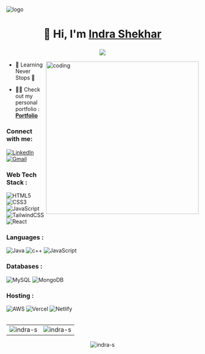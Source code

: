 ![logo](https://images8.alphacoders.com/115/1156488.png)
<h1 align="center">👋 Hi, I'm <a href="https://www.linkedin.com/in/indra-shekhar/" target="_blank"> Indra Shekhar </a></h1>
<h3 align="center"> <img src="https://readme-typing-svg.herokuapp.com?font=Fira+Code&pause=1000&color=38F7A2&width=435&lines=A+passionate+Software+Engineer" /> </h3>
<img align="right" alt="coding" width="400" src="https://user-images.githubusercontent.com/55389276/140866485-8fb1c876-9a8f-4d6a-98dc-08c4981eaf70.gif">

- 🌱 Learning Never Stops 🚀

<!-- - 💬 Ask me about **Web Development, Java, DBMS, MySQL** -->

- 👨‍💻 Check out my personal portfolio : **<a href="https://indra-shekhar.netlify.app/" target="_blank">Portfolio</a>**


<h3 align="left">Connect with me:</h3>
<div align="left">
  <a href="https://www.linkedin.com/in/indra-shekhar/"><img alt="LinkedIn" src="https://img.shields.io/badge/linkedin-%230077B5.svg?style=for-the-badge&logo=linkedin&logoColor=white"/></a>
  <a href="mailto:ishekhar58@gmail.com"><img alt="Gmail" src="https://img.shields.io/badge/Gmail-D14836?style=for-the-badge&logo=gmail&logoColor=white"/></a>
   <!-- <a href="https://www.instagram.com/"><img alt="Instagram" src="https://img.shields.io/badge/Instagram-E4405F?style=for-the-badge&logo=instagram&logoColor=white"/></a> -->
  
</div>

<h3 align="left">Web Tech Stack :</h3>
<div align="left">
<img alt="HTML5" src="https://img.shields.io/badge/html5-%23E34F26.svg?style=for-the-badge&logo=html5&logoColor=white"/>
<img alt="CSS3" src="https://img.shields.io/badge/css3-%231572B6.svg?style=for-the-badge&logo=css3&logoColor=white"/> 
<img alt="JavaScript" src="https://img.shields.io/badge/javascript-%23323330.svg?style=for-the-badge&logo=javascript&logoColor=%23F7DF1E"/> 
<!-- <img alt="jQuery" src="https://img.shields.io/badge/jquery-%230769AD.svg?style=for-the-badge&logo=jquery&logoColor=white"/>  -->
<img alt="TailwindCSS" src="https://img.shields.io/badge/Tailwind_CSS-38B2AC?style=for-the-badge&logo=tailwind-css&logoColor=white"/>
<!-- <img alt="Bootstrap" src="https://img.shields.io/badge/bootstrap-%23563D7C.svg?style=for-the-badge&logo=bootstrap&logoColor=white"/> -->
<!-- <img alt="sass" src="https://img.shields.io/badge/Sass-CC6699?style=for-the-badge&logo=sass&logoColor=white"/> -->
<br>
<!-- <img alt="PHP" src="https://img.shields.io/badge/php-%23777BB4.svg?style=for-the-badge&logo=php&logoColor=white"/> -->
<!-- <img alt="NodeJS" src="https://img.shields.io/badge/node.js-%2343853D.svg?style=for-the-badge&logo=node-dot-js&logoColor=white"/> -->
<!-- <img alt="ExpressJS" src="https://img.shields.io/badge/Express.js-000000?style=for-the-badge&logo=express&logoColor=white"/> -->
<img alt="React" src="https://img.shields.io/badge/react-%2320232a.svg?style=for-the-badge&logo=react&logoColor=%2361DAFB"/>
<!-- <img alt="mui" src="https://img.shields.io/badge/Material%20UI-007FFF?style=for-the-badge&logo=mui&logoColor=white"/> -->
<!-- <img alt="chakraui" src="https://img.shields.io/badge/Chakra--UI-319795?style=for-the-badge&logo=chakra-ui&logoColor=white"/> -->
<!-- <img alt="Redux" src="https://img.shields.io/badge/Redux-593D88?style=for-the-badge&logo=redux&logoColor=white"/> -->
<!-- <img alt="NextJS" src="https://img.shields.io/badge/next.js-000000?style=for-the-badge&logo=nextdotjs&logoColor=white"/> -->
<!-- <img alt="sockteio" src="https://img.shields.io/badge/Socket.io-010101?&style=for-the-badge&logo=Socket.io&logoColor=white"/> -->
</div>

<h3 align="left">Languages :</h3>
  <img alt="Java" src="https://img.shields.io/badge/java-%23ED8B00.svg?style=for-the-badge&logo=java&logoColor=white"/>
  <img alt="c++" src="https://img.shields.io/badge/C%2B%2B-00599C?style=for-the-badge&logo=c%2B%2B&logoColor=white"/>
  <img alt="JavaScript" src="https://img.shields.io/badge/javascript-%23323330.svg?style=for-the-badge&logo=javascript&logoColor=%23F7DF1E"/> 
  <!-- <img alt="Python" src="https://img.shields.io/badge/python-%2314354C.svg?style=for-the-badge&logo=python&logoColor=white"/> -->
  </div>
  

<h3 align="left">Databases :</h3>
<div align="left">
  <img alt="MySQL" src="https://img.shields.io/badge/mysql-%2300f.svg?style=for-the-badge&logo=mysql&logoColor=white"/>
  <img alt="MongoDB" src ="https://img.shields.io/badge/MongoDB-4EA94B?style=for-the-badge&logo=mongodb&logoColor=white"/>
  <!-- <img alt="SQLite" src ="https://img.shields.io/badge/sqlite-%2307405e.svg?style=for-the-badge&logo=sqlite&logoColor=white"/> -->
  <!-- <img alt="PostgreSQL" src ="https://img.shields.io/badge/PostgreSQL-316192?style=for-the-badge&logo=postgresql&logoColor=white"/> -->
</div>


<h3 align="left">Hosting :</h3>
<div align="left">
  <img alt="AWS" src="https://img.shields.io/badge/Amazon_AWS-FF9900?style=for-the-badge&logo=amazonaws&logoColor=white"/>
  <!-- <img alt="DigitalOcean" src="https://img.shields.io/badge/DigitalOcean-%230167ff.svg?style=for-the-badge&logo=digitalOcean&logoColor=white"/> -->
  <!-- <img alt="Firebase" src="https://img.shields.io/badge/firebase-%23039BE5.svg?style=for-the-badge&logo=firebase"/> -->
  <!-- <img alt="Heroku" src="https://img.shields.io/badge/heroku-%23430098.svg?style=for-the-badge&logo=heroku&logoColor=white"/> -->
  <img alt="Vercel" src="https://img.shields.io/badge/Vercel-000000?style=for-the-badge&logo=vercel&logoColor=white"/>
  <img alt="Netlify" src="https://img.shields.io/badge/Netlify-00C7B7?style=for-the-badge&logo=netlify&logoColor=white"/>
</div><br/>

<table>
  <tr>
    <td><img src="https://github-readme-stats.vercel.app/api/top-langs?username=indra-s&show_icons=true&locale=en&layout=compact" alt="indra-s" /></td>
    <td><img src="https://github-readme-stats.vercel.app/api?username=indra-s&show_icons=true&locale=en" alt="indra-s" /></td>
  </tr>
</table>

<div align="center">
<p><img align="center" src="https://github-readme-streak-stats.herokuapp.com/?user=indra-s&" alt="indra-s" /></p>
  </div>
